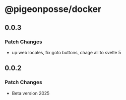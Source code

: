 # @pigeonposse/docker

## 0.0.3

### Patch Changes

- up web locales, fix goto buttons, chage all to svelte 5

## 0.0.2

### Patch Changes

- Beta version 2025
